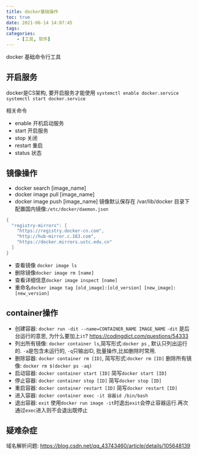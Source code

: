 ```yaml
---
title: docker基础操作
toc: true
date: 2021-06-14 14:07:45
tags:
categories:
    - [工具, 软件]
---
```

docker 基础命令行工具
<!--more-->

## 开启服务
docker是CS架构, 要开启服务才能使用
`systemctl enable docker.service`
`systemctl start docker.service`

相关命令
- enable 开机启动服务
- start 开启服务
- stop 关闭
- restart 重启
- status 状态


## 镜像操作
- docker search [image_name]
- docker image pull [image_name]
- docker image push [image_name]
镜像默认保存在 /var/lib/docker 目录下
配置国内镜像:`/etc/docker/daemon.json`
```java
{
  "registry-mirrors": [
    "https://registry.docker-cn.com",
    "http://hub-mirror.c.163.com",
    "https://docker.mirrors.ustc.edu.cn"
  ]
}
```
- 查看镜像 `docker image ls`
- 删除镜像`docker image rm [name]`
- 查看详细信息`docker image inspect [name]`
- 重命名`docker image tag [old_image]:[old_version] [new_image]:[new_version]`
## container操作
- 创建容器: `docker run -dit --name=CONTAINER_NAME IMAGE_NAME`
`-dit` 是后台运行的意思, 为什么要加上`it`?
https://codingdict.com/questions/54333
- 列出所有镜像: `docker container ls`,简写形式:`docker ps` , 默认只列出运行的. `-a`是包含未运行的, `-q`只输出ID, 批量操作,比如删除时常用.
- 删除容器: `docker container rm [ID]`, 简写形式:`docker rm [ID]` 
删除所有镜像: `docker rm $(docker ps -aq)` 
- 启动容器: `docker container start [ID]` 简写`docker start [ID]`
- 停止容器: `docker container stop [ID]` 简写`docker stop [ID]`
- 重启容器: `docker container restart [ID]` 简写`docker restart [ID]`
- 进入容器: `docker container exec -it 容器id /bin/bash`
- 退出容器: `exit` 使用`docker run image -it`时退出`exit`会停止容器运行.再次通过`exec`进入则不会退出既停止


## 疑难杂症

域名解析问题:
https://blog.csdn.net/qq_43743460/article/details/105648139